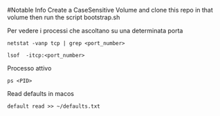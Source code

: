 #Notable Info
Create a CaseSensitive Volume and clone this repo in that volume then run the script bootstrap.sh

Per vedere i processi che ascoltano su una determinata porta
```shell
netstat -vanp tcp | grep <port_number>
```
```shell
lsof  -itcp:<port_number>
```

Processo attivo

```shell
ps <PID>
```

Read defaults in macos

```shell
default read >> ~/defaults.txt
```
